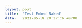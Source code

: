 ```yaml
---
layout: post
title:  "Test Embed Naked"
date:   2021-05-18 20:37:26 +0700
---
```


<div id="miniextensions-iframe-embed-9LAb8NCyPt6fOG15WKTF"></div><script src="https://api.miniextensions.com/v1/iframe-embed/9LAb8NCyPt6fOG15WKTF.js?absoluteShareUrl=https%3A%2F%2Fapp.miniextensions.com%2Fcards-gallery%2F9LAb8NCyPt6fOG15WKTF"></script>